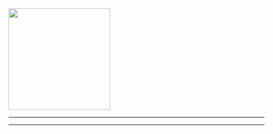 <img src="https://cdn.glitch.com/c9565764-f39b-408a-bf57-52e94d10f283%2FCharacter%20Practice.gif?1512401507988" width="200px">

____
____

